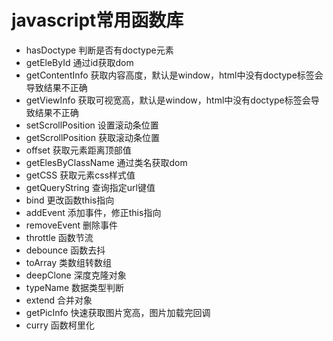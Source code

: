 # javascript常用函数库

- hasDoctype 判断是否有doctype元素
- getEleById 通过id获取dom
- getContentInfo 获取内容高度，默认是window，html中没有doctype标签会导致结果不正确
- getViewInfo 获取可视宽高，默认是window，html中没有doctype标签会导致结果不正确
- setScrollPosition 设置滚动条位置
- getScrollPosition 获取滚动条位置
- offset 获取元素距离顶部值
- getElesByClassName 通过类名获取dom
- getCSS 获取元素css样式值
- getQueryString 查询指定url键值
- bind 更改函数this指向
- addEvent 添加事件，修正this指向
- removeEvent 删除事件
- throttle 函数节流
- debounce 函数去抖
- toArray 类数组转数组
- deepClone 深度克隆对象
- typeName 数据类型判断
- extend 合并对象
- getPicInfo 快速获取图片宽高，图片加载完回调
- curry 函数柯里化


